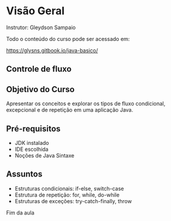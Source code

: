 # Visão Geral
Instrutor: Gleydson Sampaio

Todo o conteúdo do curso pode ser acessado em:

https://glysns.gitbook.io/java-basico/

## Controle de fluxo

## Objetivo do Curso

Apresentar os conceitos e explorar os tipos de fluxo condicional, excepcional e de repetição em uma aplicação Java.

## Pré-requisitos

* JDK instalado
* IDE escolhida
* Noções de Java Sintaxe

## Assuntos

* Estruturas condicionais: if-else, switch-case
* Estrutura de repetição: for, while, do-while
* Estruturas de exceções: try-catch-finally, throw

Fim da aula
